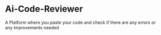 # Ai-Code-Reviewer
A Platform where you paste your code and check if there are any errors or any improvements needed
